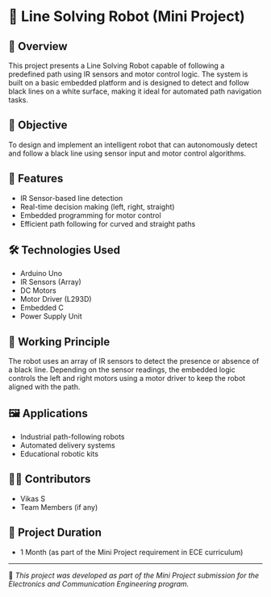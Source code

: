 # 🤖 Line Solving Robot (Mini Project)

## 📘 Overview
This project presents a Line Solving Robot capable of following a predefined path using IR sensors and motor control logic. The system is built on a basic embedded platform and is designed to detect and follow black lines on a white surface, making it ideal for automated path navigation tasks.

## 🎯 Objective
To design and implement an intelligent robot that can autonomously detect and follow a black line using sensor input and motor control algorithms.

## 🧠 Features
- IR Sensor-based line detection
- Real-time decision making (left, right, straight)
- Embedded programming for motor control
- Efficient path following for curved and straight paths

## 🛠️ Technologies Used
- Arduino Uno
- IR Sensors (Array)
- DC Motors
- Motor Driver (L293D)
- Embedded C
- Power Supply Unit

## 🧪 Working Principle
The robot uses an array of IR sensors to detect the presence or absence of a black line. Depending on the sensor readings, the embedded logic controls the left and right motors using a motor driver to keep the robot aligned with the path.

## 🖼️ Applications
- Industrial path-following robots
- Automated delivery systems
- Educational robotic kits

## 🧑‍💻 Contributors
- Vikas S  
- Team Members (if any)

## 📅 Project Duration
- 1 Month (as part of the Mini Project requirement in ECE curriculum)

---

📌 *This project was developed as part of the Mini Project submission for the Electronics and Communication Engineering program.*
